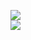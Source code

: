 [![](https://img.shields.io/badge/Made%20With-Github%20Spray-lightgrey.svg?style=for-the-badge&logo=github)](https://github.com/Annihil/github-spray#5873)  
[![](https://i.imgur.com/2DrTn0Z.gif)](https://github.com/Annihil/github-spray)